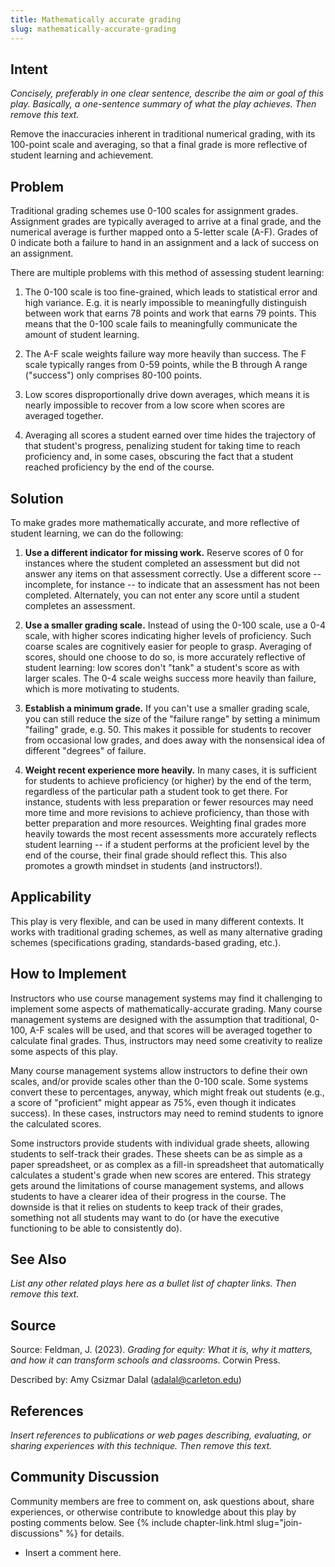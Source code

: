 ```yaml
---
title: Mathematically accurate grading
slug: mathematically-accurate-grading
---
```

## Intent

_Concisely, preferably in one clear sentence, describe the aim or goal
of this play. Basically, a one-sentence summary of what the play achieves.
Then remove this text._

Remove the inaccuracies inherent in traditional numerical grading, with its 100-point scale and averaging, so that a final grade is more reflective of student learning and achievement.

## Problem

Traditional grading schemes use 0-100 scales for assignment grades. Assignment grades are typically averaged to arrive at a final grade, and the numerical average is further mapped onto a 5-letter scale (A-F). Grades of 0 indicate both a failure to hand in an assignment and a lack of success on an assignment.

There are multiple problems with this method of assessing student learning:

1. The 0-100 scale is too fine-grained, which leads to statistical error and high variance. E.g. it is nearly impossible to meaningfully distinguish between work that earns 78 points and work that earns 79 points. This means that the 0-100 scale fails to meaningfully communicate the amount of student learning.

2. The A-F scale weights failure way more heavily than success. The F scale typically ranges from 0-59 points, while the B through A range ("success") only comprises 80-100 points. 

3. Low scores disproportionally drive down averages, which means it is nearly impossible to recover from a low score when scores are averaged together.

4. Averaging all scores a student earned over time hides the trajectory of that student's progress, penalizing student for taking time to reach proficiency and, in some cases, obscuring the fact that a student reached proficiency by the end of the course.


## Solution

To make grades more mathematically accurate, and more reflective of student learning, we can do the following:

1. **Use a different indicator for missing work.** Reserve scores of 0 for instances where the student completed an assessment but did not answer any items on that assessment correctly. Use a different score -- incomplete, for instance -- to indicate that an assessment has not been completed. Alternately, you can not enter any score until a student completes an assessment.

2. **Use a smaller grading scale.** Instead of using the 0-100 scale, use a 0-4 scale, with higher scores indicating higher levels of proficiency. Such coarse scales are cognitively easier for people to grasp. Averaging of scores, should one choose to do so, is more accurately reflective of student learning: low scores don't "tank" a student's score as with larger scales. The 0-4 scale weighs success more heavily than failure, which is more motivating to students.

3. **Establish a minimum grade.** If you can't use a smaller grading scale, you can still reduce the size of the "failure range" by setting a minimum "failing" grade, e.g. 50. This makes it possible for students to recover from occasional low grades, and does away with the nonsensical idea of different "degrees" of failure. 

4. **Weight recent experience more heavily.** In many cases, it is sufficient for students to achieve proficiency (or higher) by the end of the term, regardless of the particular path a student took to get there. For instance, students with less preparation or fewer resources may need more time and more revisions to achieve proficiency, than those with better preparation and more resources. Weighting final grades more heavily towards the most recent assessments more accurately reflects student learning -- if a student performs at the proficient level by the end of the course, their final grade should reflect this. This also promotes a growth mindset in students (and instructors!).


## Applicability

This play is very flexible, and can be used in many different contexts. It works with traditional grading schemes, as well as many alternative grading schemes (specifications grading, standards-based grading, etc.).


## How to Implement

Instructors who use course management systems may find it challenging to implement some aspects of mathematically-accurate grading. Many course management systems are designed with the assumption that traditional, 0-100, A-F scales will be used, and that scores will be averaged together to calculate final grades. Thus, instructors may need some creativity to realize some aspects of this play.

Many course management systems allow instructors to define their own scales, and/or provide scales other than the 0-100 scale. Some systems convert these to percentages, anyway, which might freak out students (e.g., a score of "proficient" might appear as 75%, even though it indicates success). In these cases, instructors may need to remind students to ignore the calculated scores. 

Some instructors provide students with individual grade sheets, allowing students to self-track their grades. These sheets can be as simple as a paper spreadsheet, or as complex as a fill-in spreadsheet that automatically calculates a student's grade when new scores are entered. This strategy gets around the limitations of course management systems, and allows students to have a clearer idea of their progress in the course. The downside is that it relies on students to keep track of their grades, something not all students may want to do (or have the executive functioning to be able to consistently do).


## See Also

_List any other related plays here as a bullet list of chapter links.
Then remove this text._


## Source

Source: Feldman, J. (2023). _Grading for equity: What it is, why it matters, and how it can transform schools and classrooms_. Corwin Press.

Described by: Amy Csizmar Dalal (adalal@carleton.edu)


## References

_Insert references to publications or web pages describing, evaluating, or
sharing experiences with this technique. Then remove this text._


## Community Discussion

Community members are free to comment on, ask questions about, share
experiences, or otherwise contribute to knowledge about this play by
posting comments below.
See {% include chapter-link.html slug="join-discussions" %} for details.

* Insert a comment here.
